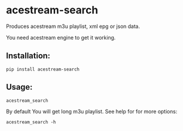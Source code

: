 # acestream-search
Produces acestream m3u playlist, xml epg or json data. 

You need acestream engine to get it working. 

## Installation:

```
pip install acestream-search
```

## Usage:

```
acestream_search
```

By default You will get long m3u playlist.
See help for for more options:

```
acestream_search -h
```
